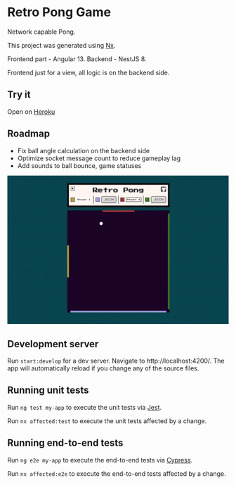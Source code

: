 

# Retro Pong Game

Network capable Pong.

This project was generated using [Nx](https://nx.dev).

Frontend part - Angular 13. Backend - NestJS 8.

Frontend just for a view, all logic is on the backend side.

## Try it
Open on [Heroku](https://retro-pong.herokuapp.com/)

## Roadmap

- Fix ball angle calculation on the backend side
- Optimize socket message count to reduce gameplay lag
- Add sounds to ball bounce, game statuses

![plot](./apps/retro-pong/src/assets/images/gameplay.png)
## Development server

Run `start:develop` for a dev server. Navigate to http://localhost:4200/. The app will automatically reload if you change any of the source files.

## Running unit tests

Run `ng test my-app` to execute the unit tests via [Jest](https://jestjs.io).

Run `nx affected:test` to execute the unit tests affected by a change.

## Running end-to-end tests

Run `ng e2e my-app` to execute the end-to-end tests via [Cypress](https://www.cypress.io).

Run `nx affected:e2e` to execute the end-to-end tests affected by a change.
